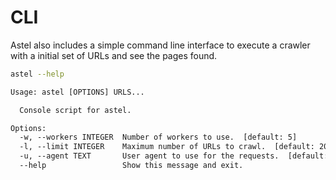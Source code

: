 # CLI

Astel also includes a simple command line interface to execute a crawler with a initial set of
URLs and see the pages found.

```bash
astel --help
```

```txt
Usage: astel [OPTIONS] URLS...

  Console script for astel.

Options:
  -w, --workers INTEGER  Number of workers to use.  [default: 5]
  -l, --limit INTEGER    Maximum number of URLs to crawl.  [default: 20]
  -u, --agent TEXT       User agent to use for the requests.  [default: astel]
  --help                 Show this message and exit.
```
